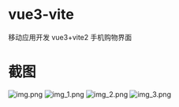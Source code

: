 # vue3-vite
移动应用开发 vue3+vite2 手机购物界面


# 截图
![img.png](demo/img.png)
![img_1.png](demo/img_1.png)
![img_2.png](demo/img_2.png)
![img_3.png](demo/img_3.png)
